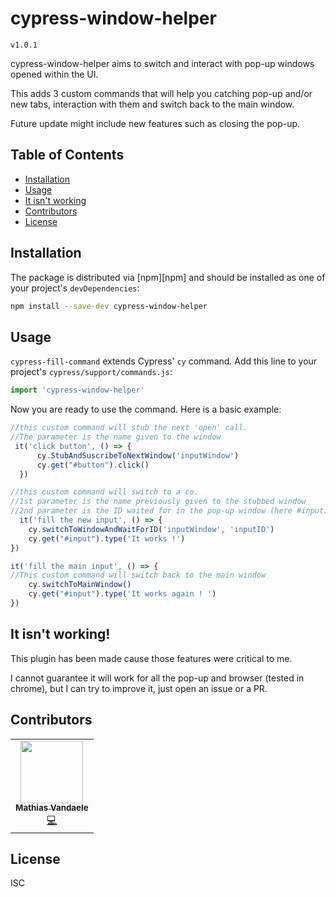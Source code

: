 # cypress-window-helper

`v1.0.1`

cypress-window-helper aims to switch and interact with pop-up windows opened within the UI.

This adds 3 custom commands that will help you catching pop-up and/or new tabs, interaction with them and switch back to the main window.

Future update might include new features such as closing the pop-up.

## Table of Contents

- [Installation](#installation)
- [Usage](#usage)
- [It isn't working](#it-isnt-working)
- [Contributors](#contributors)
- [License](#license)


## Installation

The package is distributed via [npm][npm] and should be installed as one of your project's `devDependencies`:

```bash
npm install --save-dev cypress-window-helper
```

## Usage

`cypress-fill-command` extends Cypress' `cy` command.
Add this line to your project's `cypress/support/commands.js`:

```javascript
import 'cypress-window-helper'
```

Now you are ready to use the command. Here is a basic example:

```javascript
//this custom command will stub the next 'open' call.
//The parameter is the name given to the window
 it('click button', () => {
      cy.StubAndSuscribeToNextWindow('inputWindow')
      cy.get("#button").click()
  })
```

```javascript
//this custom command will switch to a co.
//1st parameter is the name previously given to the stubbed window
//2nd parameter is the ID waited for in the pop-up window (here #input)
  it('fill the new input', () => {
    cy.switchToWindowAndWaitForID('inputWindow', 'inputID')
    cy.get("#input").type('It works !')
})
```

```javascript
it('fill the main input', () => {
//This custom command will switch back to the main window
    cy.switchToMainWindow()
    cy.get("#input").type('It works again ! ')
})
```

## It isn't working!

This plugin has been made cause those features were critical to me.

I cannot guarantee it will work for all the pop-up and browser (tested in chrome), but I can try to improve it, just open an issue or a PR.

## Contributors

<table>
  <tr>
    <td align="center"><a href="https://github.com/mathias-vandaele"><img src="https://avatars.githubusercontent.com/u/26595978?v=4" width="100px;" alt=""/><br /><sub><b>Mathias Vandaele</b></sub></a><br /><a href="https://github.com/mathias-vandaele" title="Code">💻</a></td>
  </tr>
</table>

## License

ISC